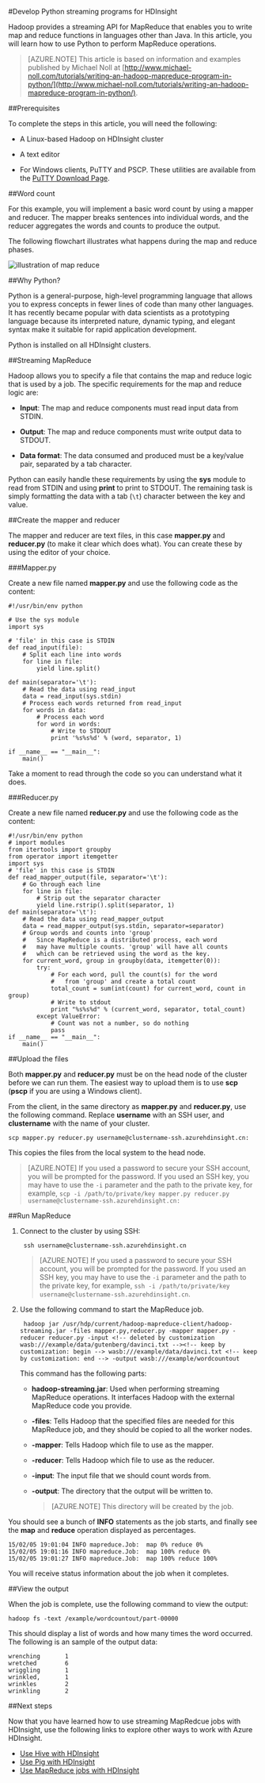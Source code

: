 <properties
   pageTitle="Develop Python MapReduce jobs with HDInsight | Windows Azure"
   description="Learn how to create and run Python MapReduce jobs on Linux-based HDInsight clusters."
   services="hdinsight"
   documentationCenter=""
   authors="Blackmist"
   manager="paulettm"
   editor="cgronlun"
	tags="azure-portal"/>

<tags
	ms.service="hdinsight"
	ms.date="10/09/2015"
	wacn.date=""/>

#Develop Python streaming programs for HDInsight

Hadoop provides a streaming API for MapReduce that enables you to write map and reduce functions in languages other than Java. In this article, you will learn how to use Python to perform MapReduce operations.

<!-- deleted by customization
> [AZURE.NOTE] While the Python code in this document can be used with a Windows-based HDInsight cluster, the steps in this document are specific to Linux-based clusters.

This article is based on information and examples published by Michael Noll at [http://www.michael-noll.com/tutorials/writing-an-hadoop-mapreduce-program-in-python/](Writing an Hadoop MapReduce Program in Python).
-->
<!-- keep by customization: begin -->
> [AZURE.NOTE] This article is based on information and examples published by Michael Noll at [http://www.michael-noll.com/tutorials/writing-an-hadoop-mapreduce-program-in-python/](http://www.michael-noll.com/tutorials/writing-an-hadoop-mapreduce-program-in-python/).
<!-- keep by customization: end -->

##Prerequisites

To complete the steps in this article, you will need the following:

* A Linux-based Hadoop on HDInsight cluster

* A text editor

* For Windows clients, PuTTY and PSCP. These utilities are available from the <a href="http://www.chiark.greenend.org.uk/~sgtatham/putty/download.html" target="_blank">PuTTY Download Page</a>.

##Word count

For this example, you will implement a basic word count by using a mapper and reducer. The mapper breaks sentences into individual words, and the reducer aggregates the words and counts to produce the output.

The following flowchart illustrates what happens during the map and reduce phases.

![illustration of map reduce](./media/hdinsight-hadoop-streaming-python/HDI.WordCountDiagram.png)

##Why Python?

Python is a general-purpose, high-level programming language that allows you to express concepts in fewer lines of code than many other languages. It has recently became popular with data scientists as a prototyping language because its interpreted nature, dynamic typing, and elegant syntax make it suitable for rapid application development.

Python is installed on all HDInsight clusters.

##Streaming MapReduce

Hadoop allows you to specify a file that contains the map and reduce logic that is used by a job. The specific requirements for the map and reduce logic are:

* **Input**: The map and reduce components must read input data from STDIN.

* **Output**: The map and reduce components must write output data to STDOUT.

* **Data format**: The data consumed and produced must be a key/value pair, separated by a tab character.

Python can easily handle these requirements by using the **sys** module to read from STDIN and using **print** to print to STDOUT. The remaining task is simply formatting the data with a tab (`\t`) character between the key and value.

##Create the mapper and reducer

The mapper and reducer are text files, in this case **mapper.py** and **reducer.py** (to make it clear which does what). You can create these by using the editor of your choice.

###Mapper.py

Create a new file named **mapper.py** and use the following code as the content:

	#!/usr/bin/env python

	# Use the sys module
	import sys

	# 'file' in this case is STDIN
	def read_input(file):
		# Split each line into words
		for line in file:
			yield line.split()

	def main(separator='\t'):
		# Read the data using read_input
		data = read_input(sys.stdin)
		# Process each words returned from read_input
		for words in data:
			# Process each word
			for word in words:
				# Write to STDOUT
				print '%s%s%d' % (word, separator, 1)

	if __name__ == "__main__":
		main()

Take a moment to read through the code so you can understand what it does.

###Reducer.py

Create a new file named **reducer.py** and use the following code as the content:

	#!/usr/bin/env python
	# import modules
	from itertools import groupby
	from operator import itemgetter
	import sys
	# 'file' in this case is STDIN
	def read_mapper_output(file, separator='\t'):
		# Go through each line
	    for line in file:
			# Strip out the separator character
	        yield line.rstrip().split(separator, 1)
	def main(separator='\t'):
	    # Read the data using read_mapper_output
	    data = read_mapper_output(sys.stdin, separator=separator)
		# Group words and counts into 'group'
		#   Since MapReduce is a distributed process, each word
        #   may have multiple counts. 'group' will have all counts
        #   which can be retrieved using the word as the key.
	    for current_word, group in groupby(data, itemgetter(0)):
	        try:
				# For each word, pull the count(s) for the word
				#   from 'group' and create a total count
	            total_count = sum(int(count) for current_word, count in group)
				# Write to stdout
	            print "%s%s%d" % (current_word, separator, total_count)
	        except ValueError:
	            # Count was not a number, so do nothing
	            pass
	if __name__ == "__main__":
	    main()

##Upload the files

Both **mapper.py** and **reducer.py** must be on the head node of the cluster before we can run them. The easiest way to upload them is to use **scp** (**pscp** if you are using a Windows client).

From the client, in the same directory as **mapper.py** and **reducer.py**, use the following command. Replace **username** with an SSH user, and **clustername** with the name of your cluster.

	scp mapper.py reducer.py username@clustername-ssh.azurehdinsight.cn:

This copies the files from the local system to the head node.

> [AZURE.NOTE] If you used a password to secure your SSH account, you will be prompted for the password. If you used an SSH key, you may have to use the `-i` parameter and the path to the private key, for example, `scp -i /path/to/private/key mapper.py reducer.py username@clustername-ssh.azurehdinsight.cn:` <!-- deleted by customization. -->

##Run MapReduce

1. Connect to the cluster by using SSH:

		ssh username@clustername-ssh.azurehdinsight.cn

	> [AZURE.NOTE] If you used a password to secure your SSH account, you will be prompted for the password. If you used an SSH key, you may have to use the `-i` parameter and the path to the private key, for example, `ssh -i /path/to/private/key username@clustername-ssh.azurehdinsight.cn`.

2. Use the following command to start the MapReduce job.

		hadoop jar /usr/hdp/current/hadoop-mapreduce-client/hadoop-streaming.jar -files mapper.py,reducer.py -mapper mapper.py -reducer reducer.py -input <!-- deleted by customization wasb:///example/data/gutenberg/davinci.txt --><!-- keep by customization: begin --> wasb:///example/data/davinci.txt <!-- keep by customization: end --> -output wasb:///example/wordcountout

	This command has the following parts:

	* **hadoop-streaming.jar**: Used when performing streaming MapReduce operations. It interfaces Hadoop with the external MapReduce code you provide.
	* **-files**: Tells Hadoop that the specified files are needed for this MapReduce job, and they should be copied to all the worker nodes.

	* **-mapper**: Tells Hadoop which file to use as the mapper.

	* **-reducer**: Tells Hadoop which file to use as the reducer.

	* **-input**: The input file that we should count words from.

	* **-output**: The directory that the output will be written to.

		> [AZURE.NOTE] This directory will be created by the job.

You should see a bunch of **INFO** statements as the job starts, and finally see the **map** and **reduce** operation displayed as percentages.

	15/02/05 19:01:04 INFO mapreduce.Job:  map 0% reduce 0%
	15/02/05 19:01:16 INFO mapreduce.Job:  map 100% reduce 0%
	15/02/05 19:01:27 INFO mapreduce.Job:  map 100% reduce 100%

You will receive status information about the job when it completes.

##View the output

When the job is complete, use the following command to view the output:

	hadoop fs -text /example/wordcountout/part-00000

This should display a list of words and how many times the word occurred. The following is an sample of the output data:

	wrenching       1
	wretched        6
	wriggling       1
	wrinkled,       1
	wrinkles        2
	wrinkling       2

##Next steps

Now that you have learned how to use streaming MapRedcue jobs with HDInsight, use the following links to explore other ways to work with Azure HDInsight.

* [Use Hive with HDInsight](/documentation/articles/hdinsight-use-hive)
* [Use Pig with HDInsight](/documentation/articles/hdinsight-use-pig)
* [Use MapReduce jobs with HDInsight](/documentation/articles/hdinsight-use-mapreduce)